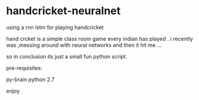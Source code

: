 # handcricket-neuralnet
using a rnn lstm for playing handcricket

hand crcket is  a simple class room game every indian has played . i recently was ,messing around with neural networks and then it hit me ... 

so in conclusion its just a small fun python script.

pre-requisites:

py-brain
python 2.7

enjoy
